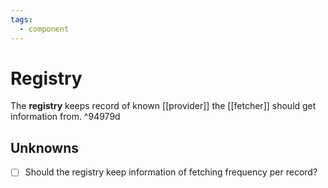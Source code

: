 ```yaml
---
tags:
  - component
---
```

# Registry

The **registry** keeps record of known [[provider]] the [[fetcher]] should get information from. ^94979d

## Unknowns

- [ ] Should the registry keep information of fetching frequency per record?
